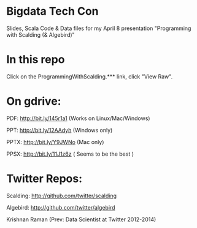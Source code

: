 Bigdata Tech Con
================

Slides, Scala Code & Data files for my April 8 presentation "Programming with Scalding (& Algebird)"

In this repo
============
Click on the ProgrammingWithScalding.*** link,  click "View Raw". 

On gdrive:
=========
PDF: http://bit.ly/145r1a1 (Works on Linux/Mac/Windows)

PPT: http://bit.ly/12AAdyh (Windows only)

PPTX: http://bit.ly/Y9JWNo (Mac only)

PPSX: http://bit.ly/11J1z6z ( Seems to be the best )

Twitter Repos:
=============
Scalding: http://github.com/twitter/scalding

Algebird: http://github.com/twitter/algebird

Krishnan Raman (Prev: Data Scientist at Twitter 2012-2014)
